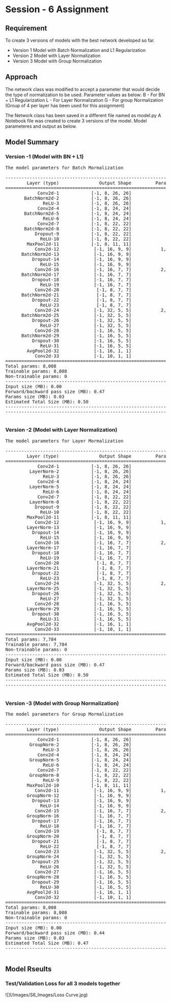 # Session - 6 Assignment

## Requirement

To create 3 versions of models with the best network developed so far.

- Version 1 Model with Batch Normalization and L1 Regularization
- Version 2 Model with Layer Normalization
- Version 3 Model with Group Normalization 

## Approach

The network class was modified to accept a parameter that would decide the type of normalization to be used.
Parameter values as below:
B - For BN + L1 Regularization
L - For Layer Normalization
G - For group Normalization (Group of 4 per layer has been used for this assignment)

The Network class has been saved in a different file named as model.py
A Notebook file was created to create 3 versions of the model.
Model parameteres and output as below.


## Model Summary

### Version -1 (Model with BN + L1)
<pre>
The model parameters for Batch Mormalization

----------------------------------------------------------------
        Layer (type)               Output Shape         Param #
================================================================
            Conv2d-1            [-1, 8, 26, 26]              72
       BatchNorm2d-2            [-1, 8, 26, 26]              16
              ReLU-3            [-1, 8, 26, 26]               0
            Conv2d-4            [-1, 8, 24, 24]             576
       BatchNorm2d-5            [-1, 8, 24, 24]              16
              ReLU-6            [-1, 8, 24, 24]               0
            Conv2d-7            [-1, 8, 22, 22]             576
       BatchNorm2d-8            [-1, 8, 22, 22]              16
           Dropout-9            [-1, 8, 22, 22]               0
             ReLU-10            [-1, 8, 22, 22]               0
        MaxPool2d-11            [-1, 8, 11, 11]               0
           Conv2d-12             [-1, 16, 9, 9]           1,152
      BatchNorm2d-13             [-1, 16, 9, 9]              32
          Dropout-14             [-1, 16, 9, 9]               0
             ReLU-15             [-1, 16, 9, 9]               0
           Conv2d-16             [-1, 16, 7, 7]           2,304
      BatchNorm2d-17             [-1, 16, 7, 7]              32
          Dropout-18             [-1, 16, 7, 7]               0
             ReLU-19             [-1, 16, 7, 7]               0
           Conv2d-20              [-1, 8, 7, 7]             128
      BatchNorm2d-21              [-1, 8, 7, 7]              16
          Dropout-22              [-1, 8, 7, 7]               0
             ReLU-23              [-1, 8, 7, 7]               0
           Conv2d-24             [-1, 32, 5, 5]           2,304
      BatchNorm2d-25             [-1, 32, 5, 5]              64
          Dropout-26             [-1, 32, 5, 5]               0
             ReLU-27             [-1, 32, 5, 5]               0
           Conv2d-28             [-1, 16, 5, 5]             512
      BatchNorm2d-29             [-1, 16, 5, 5]              32
          Dropout-30             [-1, 16, 5, 5]               0
             ReLU-31             [-1, 16, 5, 5]               0
        AvgPool2d-32             [-1, 16, 1, 1]               0
           Conv2d-33             [-1, 10, 1, 1]             160
================================================================
Total params: 8,008
Trainable params: 8,008
Non-trainable params: 0
----------------------------------------------------------------
Input size (MB): 0.00
Forward/backward pass size (MB): 0.47
Params size (MB): 0.03
Estimated Total Size (MB): 0.50
----------------------------------------------------------------
----------------------------------------------------------------

</pre>

### Version -2 (Model with Layer Normalization)
<pre>
The model parameters for Layer Mormalization

----------------------------------------------------------------
        Layer (type)               Output Shape         Param #
================================================================
            Conv2d-1            [-1, 8, 26, 26]              72
         LayerNorm-2            [-1, 8, 26, 26]               0
              ReLU-3            [-1, 8, 26, 26]               0
            Conv2d-4            [-1, 8, 24, 24]             576
         LayerNorm-5            [-1, 8, 24, 24]               0
              ReLU-6            [-1, 8, 24, 24]               0
            Conv2d-7            [-1, 8, 22, 22]             576
         LayerNorm-8            [-1, 8, 22, 22]               0
           Dropout-9            [-1, 8, 22, 22]               0
             ReLU-10            [-1, 8, 22, 22]               0
        MaxPool2d-11            [-1, 8, 11, 11]               0
           Conv2d-12             [-1, 16, 9, 9]           1,152
        LayerNorm-13             [-1, 16, 9, 9]               0
          Dropout-14             [-1, 16, 9, 9]               0
             ReLU-15             [-1, 16, 9, 9]               0
           Conv2d-16             [-1, 16, 7, 7]           2,304
        LayerNorm-17             [-1, 16, 7, 7]               0
          Dropout-18             [-1, 16, 7, 7]               0
             ReLU-19             [-1, 16, 7, 7]               0
           Conv2d-20              [-1, 8, 7, 7]             128
        LayerNorm-21              [-1, 8, 7, 7]               0
          Dropout-22              [-1, 8, 7, 7]               0
             ReLU-23              [-1, 8, 7, 7]               0
           Conv2d-24             [-1, 32, 5, 5]           2,304
        LayerNorm-25             [-1, 32, 5, 5]               0
          Dropout-26             [-1, 32, 5, 5]               0
             ReLU-27             [-1, 32, 5, 5]               0
           Conv2d-28             [-1, 16, 5, 5]             512
        LayerNorm-29             [-1, 16, 5, 5]               0
          Dropout-30             [-1, 16, 5, 5]               0
             ReLU-31             [-1, 16, 5, 5]               0
        AvgPool2d-32             [-1, 16, 1, 1]               0
           Conv2d-33             [-1, 10, 1, 1]             160
================================================================
Total params: 7,784
Trainable params: 7,784
Non-trainable params: 0
----------------------------------------------------------------
Input size (MB): 0.00
Forward/backward pass size (MB): 0.47
Params size (MB): 0.03
Estimated Total Size (MB): 0.50
----------------------------------------------------------------
----------------------------------------------------------------

</pre>

### Version -3 (Model with Group Normalization)
<pre>
The model parameters for Group Mormalization

----------------------------------------------------------------
        Layer (type)               Output Shape         Param #
================================================================
            Conv2d-1            [-1, 8, 26, 26]              72
         GroupNorm-2            [-1, 8, 26, 26]              16
              ReLU-3            [-1, 8, 26, 26]               0
            Conv2d-4            [-1, 8, 24, 24]             576
         GroupNorm-5            [-1, 8, 24, 24]              16
              ReLU-6            [-1, 8, 24, 24]               0
            Conv2d-7            [-1, 8, 22, 22]             576
         GroupNorm-8            [-1, 8, 22, 22]              16
              ReLU-9            [-1, 8, 22, 22]               0
        MaxPool2d-10            [-1, 8, 11, 11]               0
           Conv2d-11             [-1, 16, 9, 9]           1,152
        GroupNorm-12             [-1, 16, 9, 9]              32
          Dropout-13             [-1, 16, 9, 9]               0
             ReLU-14             [-1, 16, 9, 9]               0
           Conv2d-15             [-1, 16, 7, 7]           2,304
        GroupNorm-16             [-1, 16, 7, 7]              32
          Dropout-17             [-1, 16, 7, 7]               0
             ReLU-18             [-1, 16, 7, 7]               0
           Conv2d-19              [-1, 8, 7, 7]             128
        GroupNorm-20              [-1, 8, 7, 7]              16
          Dropout-21              [-1, 8, 7, 7]               0
             ReLU-22              [-1, 8, 7, 7]               0
           Conv2d-23             [-1, 32, 5, 5]           2,304
        GroupNorm-24             [-1, 32, 5, 5]              64
          Dropout-25             [-1, 32, 5, 5]               0
             ReLU-26             [-1, 32, 5, 5]               0
           Conv2d-27             [-1, 16, 5, 5]             512
        GroupNorm-28             [-1, 16, 5, 5]              32
          Dropout-29             [-1, 16, 5, 5]               0
             ReLU-30             [-1, 16, 5, 5]               0
        AvgPool2d-31             [-1, 16, 1, 1]               0
           Conv2d-32             [-1, 10, 1, 1]             160
================================================================
Total params: 8,008
Trainable params: 8,008
Non-trainable params: 0
----------------------------------------------------------------
Input size (MB): 0.00
Forward/backward pass size (MB): 0.44
Params size (MB): 0.03
Estimated Total Size (MB): 0.47
----------------------------------------------------------------

</pre>

## Model Rseults

### Test/Validation Loss for all 3 models together

![](/Images/S6_Images/Loss Curve.jpg)
